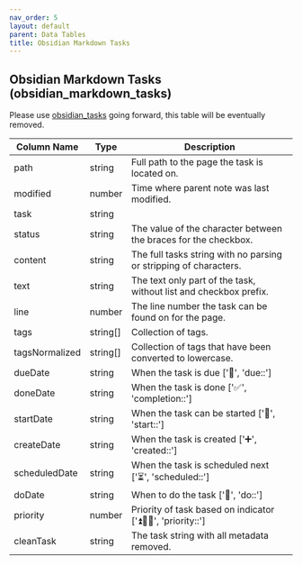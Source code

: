 ```yaml
---
nav_order: 5
layout: default
parent: Data Tables
title: Obsidian Markdown Tasks
---
```


## Obsidian Markdown Tasks (obsidian_markdown_tasks)

Please use [obsidian_tasks](obsidian-tasks) going forward, this table will be eventually removed.

| Column Name    | Type     | Description |
| -------------- | -------- | ----------- |
| path           | string   | Full path to the page the task is located on.            |
| modified       | number  | Time where parent note was last modified. |
| task           | string   |             |
| status         | string   | The value of the character between the braces for the checkbox.            |
| content        | string   | The full tasks string with no parsing or stripping of characters.            |
| text           | string   | The text only part of the task, without list and checkbox prefix.            |
| line           | number   | The line number the task can be found on for the page.            |
| tags           | string[] | Collection of tags.            |
| tagsNormalized | string[] | Collection of tags that have been converted to lowercase.            |
| dueDate        | string   | When the task is due ['📅', 'due::']             |
| doneDate       | string   | When the task is done ['✅', 'completion::']            |
| startDate      | string   | When the task can be started ['🛫', 'start::']            |
| createDate     | string   | When the task is created ['➕', 'created::']          |
| scheduledDate  | string   | When the task is scheduled next ['⏳', 'scheduled::']           |
| doDate         | string   | When to do the task ['💨', 'do::']           |
| priority       | number   | Priority of task based on indicator ['⏫🔼🔽', 'priority::']             |
| cleanTask      | string   | The task string with all metadata removed.            |